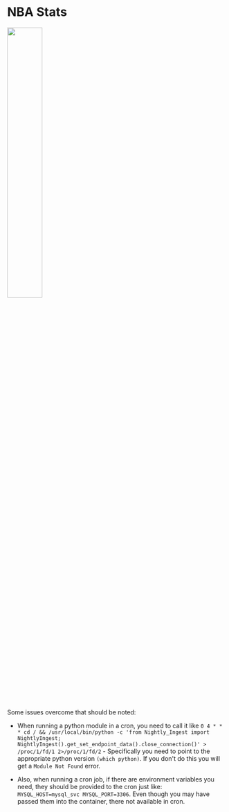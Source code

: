 # NBA Stats
<img src="https://user-images.githubusercontent.com/48928345/226491807-2e51681e-b9f4-4a06-a403-36ea5591797d.jpg" width="40%" height="40%" />

Some issues overcome that should be noted:
* When running a python module in a cron, you need to call it like `0 4 * * * cd / && /usr/local/bin/python -c 'from Nightly_Ingest import NightlyIngest; NightlyIngest().get_set_endpoint_data().close_connection()' > /proc/1/fd/1 2>/proc/1/fd/2` - Specifically you need to point to the appropriate python version `(which python)`. If you don't do this you will get a `Module Not Found` error.

* Also, when running a cron job, if there are environment variables you need, they should be provided to the cron just like: `MYSQL_HOST=mysql_svc MYSQL_PORT=3306`. Even though you may have passed them into the container, there not available in cron.


